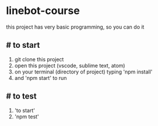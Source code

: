 # linebot-course
this project has very basic programming, so you can do it

## # to start
1. git clone this project
2. open this project (vscode, sublime text, atom)
3. on your terminal (directory of project) typing 'npm install'
4. and 'npm start' to run

## # to test
1. 'to start'
2. 'npm test'
